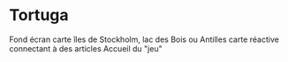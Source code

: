 # Tortuga
Fond écran carte îles de Stockholm, lac des Bois ou Antilles
carte réactive connectant à des articles
Accueil du "jeu"

